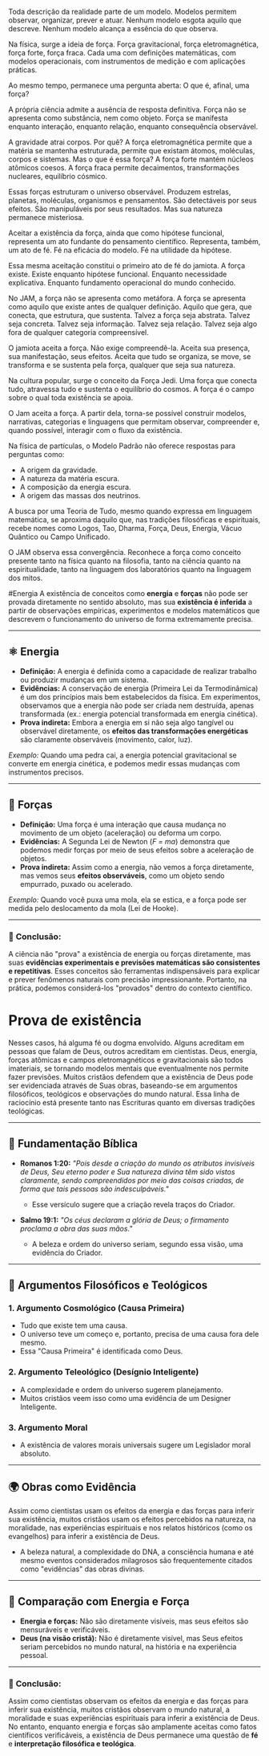 Toda descrição da realidade parte de um modelo. Modelos permitem observar, organizar, prever e atuar. Nenhum modelo esgota aquilo que descreve. Nenhum modelo alcança a essência do que observa.

Na física, surge a ideia de força. Força gravitacional, força eletromagnética, força forte, força fraca. Cada uma com definições matemáticas, com modelos operacionais, com instrumentos de medição e com aplicações práticas.

Ao mesmo tempo, permanece uma pergunta aberta:
O que é, afinal, uma força?

A própria ciência admite a ausência de resposta definitiva. Força não se apresenta como substância, nem como objeto. Força se manifesta enquanto interação, enquanto relação, enquanto consequência observável.

A gravidade atrai corpos. Por quê?
A força eletromagnética permite que a matéria se mantenha estruturada, permite que existam átomos, moléculas, corpos e sistemas. Mas o que é essa força?
A força forte mantém núcleos atômicos coesos.
A força fraca permite decaimentos, transformações nucleares, equilíbrio cósmico.

Essas forças estruturam o universo observável. Produzem estrelas, planetas, moléculas, organismos e pensamentos.
São detectáveis por seus efeitos. São manipuláveis por seus resultados. Mas sua natureza permanece misteriosa.

Aceitar a existência da força, ainda que como hipótese funcional, representa um ato fundante do pensamento científico. Representa, também, um ato de fé. Fé na eficácia do modelo. Fé na utilidade da hipótese.

Essa mesma aceitação constitui o primeiro ato de fé do jamiota.
A força existe.
Existe enquanto hipótese funcional. Enquanto necessidade explicativa. Enquanto fundamento operacional do mundo conhecido.

No JAM, a força não se apresenta como metáfora. A força se apresenta como aquilo que existe antes de qualquer definição.
Aquilo que gera, que conecta, que estrutura, que sustenta.
Talvez a força seja abstrata. Talvez seja concreta. Talvez seja informação. Talvez seja relação. Talvez seja algo fora de qualquer categoria compreensível.

O jamiota aceita a força. Não exige compreendê-la.
Aceita sua presença, sua manifestação, seus efeitos.
Aceita que tudo se organiza, se move, se transforma e se sustenta pela força, qualquer que seja sua natureza.

Na cultura popular, surge o conceito da Força Jedi. Uma força que conecta tudo, atravessa tudo e sustenta o equilíbrio do cosmos.
A força é o campo sobre o qual toda existência se apoia.

O Jam aceita a força. 
A partir dela, torna-se possível construir modelos, narrativas, categorias e linguagens que permitam observar, compreender e, quando possível, interagir com o fluxo da existência.

Na física de partículas, o Modelo Padrão não oferece respostas para perguntas como:
- A origem da gravidade.
- A natureza da matéria escura.
- A composição da energia escura.
- A origem das massas dos neutrinos.

A busca por uma Teoria de Tudo, mesmo quando expressa em linguagem matemática, se aproxima daquilo que, nas tradições filosóficas e espirituais, recebe nomes como Logos, Tao, Dharma, Força, Deus, Energia, Vácuo Quântico ou Campo Unificado.

O JAM observa essa convergência. Reconhece a força como conceito presente tanto na física quanto na filosofia, tanto na ciência quanto na espiritualidade, tanto na linguagem dos laboratórios quanto na linguagem dos mitos.

#Energia
A existência de conceitos como **energia** e **forças** não pode ser provada diretamente no sentido absoluto, mas sua **existência é inferida** a partir de observações empíricas, experimentos e modelos matemáticos que descrevem o funcionamento do universo de forma extremamente precisa.

---

## ⚛️ **Energia**

* **Definição:** A energia é definida como a capacidade de realizar trabalho ou produzir mudanças em um sistema.
* **Evidências:** A conservação de energia (Primeira Lei da Termodinâmica) é um dos princípios mais bem estabelecidos da física. Em experimentos, observamos que a energia não pode ser criada nem destruída, apenas transformada (ex.: energia potencial transformada em energia cinética).
* **Prova indireta:** Embora a energia em si não seja algo tangível ou observável diretamente, os **efeitos das transformações energéticas** são claramente observáveis (movimento, calor, luz).

*Exemplo:* Quando uma pedra cai, a energia potencial gravitacional se converte em energia cinética, e podemos medir essas mudanças com instrumentos precisos.

---

## 🧲 **Forças**

* **Definição:** Uma força é uma interação que causa mudança no movimento de um objeto (aceleração) ou deforma um corpo.
* **Evidências:** A Segunda Lei de Newton (*F = ma*) demonstra que podemos medir forças por meio de seus efeitos sobre a aceleração de objetos.
* **Prova indireta:** Assim como a energia, não vemos a força diretamente, mas vemos seus **efeitos observáveis**, como um objeto sendo empurrado, puxado ou acelerado.

*Exemplo:* Quando você puxa uma mola, ela se estica, e a força pode ser medida pelo deslocamento da mola (Lei de Hooke).

---

### 🧠 **Conclusão:**

A ciência não "prova" a existência de energia ou forças diretamente, mas suas **evidências experimentais e previsões matemáticas são consistentes e repetitivas**. Esses conceitos são ferramentas indispensáveis para explicar e prever fenômenos naturais com precisão impressionante. Portanto, na prática, podemos considerá-los "provados" dentro do contexto científico.

# Prova de existência
Nesses casos, há alguma fé ou dogma envolvido.
Alguns acreditam em pessoas que falam de Deus, outros acreditam em cientistas.
Deus, energia, forças atômicas e campos eletromagnéticos e gravitacionais são todos imateriais, se tornando modelos mentais que eventualmente nos permite fazer previsões.
Muitos cristãos defendem que a existência de Deus pode ser evidenciada através de Suas obras, baseando-se em argumentos filosóficos, teológicos e observações do mundo natural. Essa linha de raciocínio está presente tanto nas Escrituras quanto em diversas tradições teológicas.

---

## 📖 **Fundamentação Bíblica**

* **Romanos 1:20:** *"Pois desde a criação do mundo os atributos invisíveis de Deus, Seu eterno poder e Sua natureza divina têm sido vistos claramente, sendo compreendidos por meio das coisas criadas, de forma que tais pessoas são indesculpáveis."*

  * Esse versículo sugere que a criação revela traços do Criador.
* **Salmo 19:1:** *"Os céus declaram a glória de Deus; o firmamento proclama a obra das suas mãos."*

  * A beleza e ordem do universo seriam, segundo essa visão, uma evidência do Criador.

---

## 🧠 **Argumentos Filosóficos e Teológicos**

### 1. **Argumento Cosmológico (Causa Primeira)**

* Tudo que existe tem uma causa.
* O universo teve um começo e, portanto, precisa de uma causa fora dele mesmo.
* Essa "Causa Primeira" é identificada como Deus.

### 2. **Argumento Teleológico (Desígnio Inteligente)**

* A complexidade e ordem do universo sugerem planejamento.
* Muitos cristãos veem isso como uma evidência de um Designer Inteligente.

### 3. **Argumento Moral**

* A existência de valores morais universais sugere um Legislador moral absoluto.

---

## 🌍 **Obras como Evidência**

Assim como cientistas usam os efeitos da energia e das forças para inferir sua existência, muitos cristãos usam os efeitos percebidos na natureza, na moralidade, nas experiências espirituais e nos relatos históricos (como os evangelhos) para inferir a existência de Deus.

* A beleza natural, a complexidade do DNA, a consciência humana e até mesmo eventos considerados milagrosos são frequentemente citados como "evidências" das obras divinas.

---

## 🧠 **Comparação com Energia e Força**

* **Energia e forças:** Não são diretamente visíveis, mas seus efeitos são mensuráveis e verificáveis.
* **Deus (na visão cristã):** Não é diretamente visível, mas Seus efeitos seriam percebidos no mundo natural, na história e na experiência pessoal.

---

### 🏁 **Conclusão:**

Assim como cientistas observam os efeitos da energia e das forças para inferir sua existência, muitos cristãos observam o mundo natural, a moralidade e suas experiências espirituais para inferir a existência de Deus. No entanto, enquanto energia e forças são amplamente aceitas como fatos científicos verificáveis, a existência de Deus permanece uma questão de **fé** e **interpretação filosófica e teológica**.

